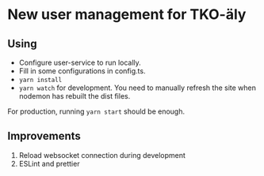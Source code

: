 # New user management for TKO-äly

## Using

* Configure user-service to run locally.
* Fill in some configurations in config.ts.
* `yarn install`
* `yarn watch` for development. You need to manually refresh the site when nodemon has rebuilt the dist files.


For production, running `yarn start` should be enough.

## Improvements

1. Reload websocket connection during development
2. ESLint and prettier
